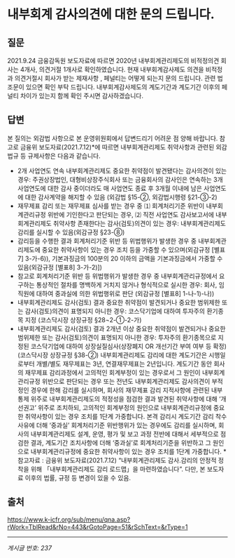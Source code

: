 # 내부회계 감사의견에 대한 문의 드립니다.

## 질문
2021.9.24 금융감독원 보도자료에 따르면
2020년 내부회계관리제도의 비적정의견 회사는 4개사, 의견거절 1개사로 확인하였습니다.
현재 내부회계감사제도 의견을 비적정과 의견거절시 회사가 받는 제재사항 , 페널티는 어떻게 되는지 문의 드립니다. 관련 법조문이 있으면 확인 부탁 드립니다.
내부회계감사제도의 계도기간과 계도기간 이후의 페널티 차이가 있는지 함께 확인 주시면 감사하겠습니다.

## 답변
본 질의는 외감법 사항으로 본 운영위원회에서 답변드리기 어려운 점 양해 바랍니다.
참고로 금융위 보도자료(2021.7.12)*에 따르면 내부회계관리제도 취약사항과 관련된 외감법규 등 규제사항은 다음과 같습니다.
- 2개 사업연도 연속 내부회계관리제도 중요한 취약점이 발견됐다는 감사의견이 있는 경우: 주권상장법인, 대형비상장주식회사 또는 금융회사의 감사인은 연속하는 3개 사업연도에 대한 감사 중이더라도 매 사업연도 종료 후 3개월 이내에 남은 사업연도에 대한 감사계약을 해지할 수 있음 (외감법 §15-②, 외감법시행령 §21-③-2)
- 재무제표 감리 또는 재무제표 심사를 받는 경우 중 ⑴ 회계처리기준 위반이 내부회계관리규정 위반에 기인한다고 판단되는 경우, ⑵ 직전 사업연도 감사보고서에 내부회계관리제도 취약사항 존재한다는 감사(검토)의견이 있는 경우: 내부회계관리제도 감리를 실시할 수 있음(외감규정 §23-⑧)
- 감리등을 수행한 결과 회계처리기준 위반 등 위법행위가 발생한 경우 중 내부회계관리제도에 중요한 취약사항이 있는 경우 조치 등을 가중할 수 있으며(외감규정 [별표7] 3-가-6)), 기본과징금의 100분의 20 이하의 금액을 기본과징금에서 가중할 수 있음(외감규정 [별표8] 3-가-2)])
- 참고로 회계처리기준 위반 등 위법행위가 발생한 경우 중 내부회계관리규정에서 요구하는 통상적인 절차를 명백하게 거치지 않거나 형식적으로 실시한 경우: 회사, 임직원에 대하여 중과실에 의한 위법행위로 판단 (외감규정 [별표8] 1-나-1)-나))
- 내부회계관리제도 감사(검토) 결과 중요한 취약점이 발견되거나 중요한 범위제한 또는 감사(검토)의견이 표명되지 아니한 경우: 코스닥기업에 대하여 투자주의 환기종목 지정 (코스닥시장 상장규정 §28¬2-①-2-가)
- 내부회계관리제도 감사(검토) 결과 2개년 이상 중요한 취약점이 발견되거나 중요한 범위제한 또는 감사(검토)의견이 표명되지 아니한 경우: 투자주의 환기종목으로 지정된 코스닥기업에 대하여 상장실질심사(상장폐지 OR 개선기간 부여 여부 등 확정) (코스닥시장 상장규정 §38-②)
내부회계관리제도 감리에 대한 계도기간은 시행일로부터 개별/별도 재무제표는 3년, 연결재무제표는 2년입니다.
계도기간 동안 회사의 재무제표 감리과정에서 고의적인 회계부정이 있는 경우로서 그 원인이 내부회계관리규정 위반으로 판단되는 경우 또는 전년도 내부회계관리제도 감사의견이 부적정인 경우에 한해 감리를 실시하며, 회사의 재무제표 감리 지적사항에 관련된 내부통제 위주로 내부회계관리제도의 적정성을 점검한 결과 발견된 취약사항에 대해 ‘개선권고’ 위주로 조치하되, 고의적인 회계부정의 원인으로 내부회계관리규정에 중요한 취약사항이 있는 경우 조치를 1단계 가중합니다.
본격 감리시 계도기간 감리 착수 사유에 더해 ‘중과실’ 회계처리기준 위반행위가 있는 경우에도 감리를 실시하며, 회사의 내부회계관리제도 설계, 운영, 평가 및 보고 과정 전반에 대해서 세부적으로 점검한 결과, 계도기간 조치사항에 더해 ‘중과실’로 회계처리기준을 위반하고 그 원인으로 내부회계관리규정에 중요한 취약사항이 있는 경우 조치를 1단계 가중합니다.
*참고자료 : 금융위 보도자료(2021.7.12) “내부회계관리제도 감사․감리의 안정적 정착을 위해 「내부회계관리제도 감리 로드맵」을 마련하였습니다”. 다만, 본 보도자료 이후의 법률, 규정 등 변경이 있을 수 있음.

## 출처
https://www.k-icfr.org/sub/menu/qna.asp?rWork=TblRead&rNo=443&rGotoPage=51&rSchText=&rType=1

---
*게시글 번호: 237*

